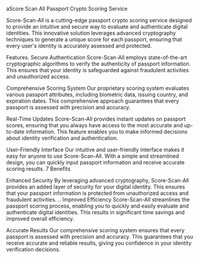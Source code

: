 aScore Scan All Passport Crypto Scoring Service

Score-Scan-All is a cutting-edge passport crypto scoring service designed to provide an intuitive and secure way to evaluate and authenticate digital identities. This innovative solution leverages advanced cryptography techniques to generate a unique score for each passport, ensuring that every user's identity is accurately assessed and protected.

Features.
Secure Authentication
Score-Scan-All employs state-of-the-art cryptographic algorithms to verify the authenticity of passport information. This ensures that your identity is safeguarded against fraudulent activities and unauthorized access.

Comprehensive Scoring System
Our proprietary scoring system evaluates various passport attributes, including biometric data, issuing country, and expiration dates. This comprehensive approach guarantees that every passport is assessed with precision and accuracy.

Real-Time Updates
Score-Scan-All provides instant updates on passport scores, ensuring that you always have access to the most accurate and up-to-date information. This feature enables you to make informed decisions about identity verification and authentication.

User-Friendly Interface
Our intuitive and user-friendly interface makes it easy for anyone to use Score-Scan-All. With a simple and streamlined design, you can quickly input passport information and receive accurate scoring results.
7
Benefits

Enhanced Security
By leveraging advanced cryptography, Score-Scan-All provides an added layer of security for your digital identity. This ensures that your passport information is protected from unauthorized access and fraudulent activities.
..
Improved Efficiency
Score-Scan-All streamlines the passport scoring process, enabling you to quickly and easily evaluate and authenticate digital identities. This results in significant time savings and improved overall efficiency.

Accurate Results
Our comprehensive scoring system ensures that every passport is assessed with precision and accuracy. This guarantees that you receive accurate and reliable results, giving you confidence in your identity verification decisions.
